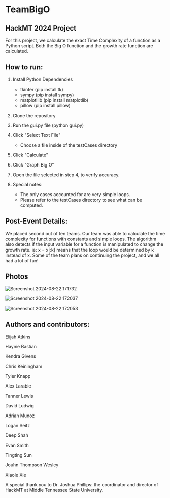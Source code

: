 # TeamBigO



## HackMT 2024 Project

For this project, we calculate the exact Time Complexity of a function as a Python script.
Both the Big O function and the growth rate function are calculated.

## How to run: 
1. Install Python Dependencies
    * tkinter (pip install tk)
    * sympy (pip install sympy)
    * matplotllib (pip install matplotlib)
    * pillow (pip install pillow)
2. Clone the repository
3. Run the gui.py file (python gui.py)
4. Click "Select Text File"
    * Choose a file inside of the testCases directory
5. Click "Calculate"
6. Click "Graph Big O"
7. Open the file selected in step 4, to verify accuracy.

8. Special notes:
    * The only cases accounted for are very simple loops.
    * Please refer to the testCases directory to see what can be computed.

## Post-Event Details:
  We placed second out of ten teams. Our team was able to calculate the time complexity for functions with constants and simple loops. The algorithm also detects if the input variable for a function is manipulated to change the growth rate. ie: x = x[:k] means that the loop would be determined by k instead of x. Some of the team plans on continuing the project, and we all had a lot of fun!


## Photos
![Screenshot 2024-08-22 171732](https://github.com/user-attachments/assets/8af14914-50ff-4ace-a4df-3847003b5d80)

![Screenshot 2024-08-22 172037](https://github.com/user-attachments/assets/3a096f4f-24e3-4c4c-94e5-c9b9771eea54)

![Screenshot 2024-08-22 172053](https://github.com/user-attachments/assets/b514bb56-bbd9-4ca5-82f3-9d42b54a976d)

## Authors and contributors: 

  Elijah Atkins
  
  Haynie Bastian
  
  Kendra Givens
  
  Chris Keiningham
  
  Tyler Knapp
  
  Alex Larabie
  
  Tanner Lewis
  
  David Ludwig
  
  Adrian Munoz
  
  Logan Seitz
  
  Deep Shah
  
  Evan Smith
  
  Tingting Sun
  
  Jouhn Thompson Wesley
  
  Xiaole Xie

  

A special thank you to Dr. Joshua Phillips: the coordinator and director of HackMT at Middle Tennessee State University.
